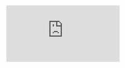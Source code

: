 ![2021 Automatic Vertebra Localization and Identification in CT by Spine Rectification and Anatomically-constrained Optimization.pdf](https://github.com/sx755783346/-406-/blob/main/CVPR/2021%20Automatic%20Vertebra%20Localization%20and%20Identification%20in%20CT%20by%20Spine%20Rectification%20and%20Anatomically-constrained%20Optimization.pdf)
